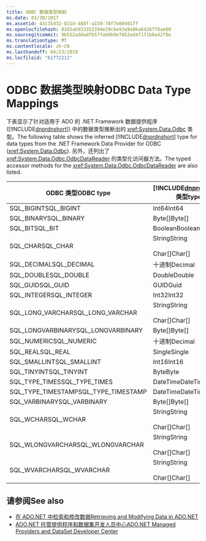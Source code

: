 ```yaml
---
title: ODBC 数据类型映射
ms.date: 03/30/2017
ms.assetid: 43c35d32-831d-480f-a150-78f7e869d17f
ms.openlocfilehash: 8165ab933352394e29cbe93a9e8ba64267f8ae60
ms.sourcegitcommit: 9b552addadfb57fab0b9e7852ed4f1f1b8a42f8e
ms.translationtype: MT
ms.contentlocale: zh-CN
ms.lasthandoff: 04/23/2019
ms.locfileid: "61772211"
---
```

# <a name="odbc-data-type-mappings"></a><span data-ttu-id="df5b4-102">ODBC 数据类型映射</span><span class="sxs-lookup"><span data-stu-id="df5b4-102">ODBC Data Type Mappings</span></span>
<span data-ttu-id="df5b4-103">下表显示了针对适用于 ADO 的 .NET Framework 数据提供程序 ([!INCLUDE[dnprdnshort](../../../../includes/dnprdnshort-md.md)]) 中的数据类型推断出的 <xref:System.Data.Odbc> 类型。</span><span class="sxs-lookup"><span data-stu-id="df5b4-103">The following table shows the inferred [!INCLUDE[dnprdnshort](../../../../includes/dnprdnshort-md.md)] type for data types from the .NET Framework Data Provider for ODBC (<xref:System.Data.Odbc>).</span></span> <span data-ttu-id="df5b4-104">另外，还列出了 <xref:System.Data.Odbc.OdbcDataReader> 的类型化访问器方法。</span><span class="sxs-lookup"><span data-stu-id="df5b4-104">The typed accessor methods for the <xref:System.Data.Odbc.OdbcDataReader> are also listed.</span></span>  
  
|<span data-ttu-id="df5b4-105">ODBC 类型</span><span class="sxs-lookup"><span data-stu-id="df5b4-105">ODBC type</span></span>|[!INCLUDE[dnprdnshort](../../../../includes/dnprdnshort-md.md)] <span data-ttu-id="df5b4-106">类型</span><span class="sxs-lookup"><span data-stu-id="df5b4-106">type</span></span>|[!INCLUDE[dnprdnshort](../../../../includes/dnprdnshort-md.md)] <span data-ttu-id="df5b4-107">类型化访问器</span><span class="sxs-lookup"><span data-stu-id="df5b4-107">typed accessor</span></span>|  
|---------------|----------------------------------------------------------------------|--------------------------------------------------------------------------------|  
|<span data-ttu-id="df5b4-108">SQL_BIGINT</span><span class="sxs-lookup"><span data-stu-id="df5b4-108">SQL_BIGINT</span></span>|<span data-ttu-id="df5b4-109">Int64</span><span class="sxs-lookup"><span data-stu-id="df5b4-109">Int64</span></span>|<span data-ttu-id="df5b4-110">GetInt64()</span><span class="sxs-lookup"><span data-stu-id="df5b4-110">GetInt64()</span></span>|  
|<span data-ttu-id="df5b4-111">SQL_BINARY</span><span class="sxs-lookup"><span data-stu-id="df5b4-111">SQL_BINARY</span></span>|<span data-ttu-id="df5b4-112">Byte[]</span><span class="sxs-lookup"><span data-stu-id="df5b4-112">Byte[]</span></span>|<span data-ttu-id="df5b4-113">GetBytes()</span><span class="sxs-lookup"><span data-stu-id="df5b4-113">GetBytes()</span></span>|  
|<span data-ttu-id="df5b4-114">SQL_BIT</span><span class="sxs-lookup"><span data-stu-id="df5b4-114">SQL_BIT</span></span>|<span data-ttu-id="df5b4-115">Boolean</span><span class="sxs-lookup"><span data-stu-id="df5b4-115">Boolean</span></span>|<span data-ttu-id="df5b4-116">GetBoolean()</span><span class="sxs-lookup"><span data-stu-id="df5b4-116">GetBoolean()</span></span>|  
|<span data-ttu-id="df5b4-117">SQL_CHAR</span><span class="sxs-lookup"><span data-stu-id="df5b4-117">SQL_CHAR</span></span>|<span data-ttu-id="df5b4-118">String</span><span class="sxs-lookup"><span data-stu-id="df5b4-118">String</span></span><br /><br /> <span data-ttu-id="df5b4-119">Char[]</span><span class="sxs-lookup"><span data-stu-id="df5b4-119">Char[]</span></span>|<span data-ttu-id="df5b4-120">GetString()</span><span class="sxs-lookup"><span data-stu-id="df5b4-120">GetString()</span></span><br /><br /> <span data-ttu-id="df5b4-121">GetChars()</span><span class="sxs-lookup"><span data-stu-id="df5b4-121">GetChars()</span></span>|  
|<span data-ttu-id="df5b4-122">SQL_DECIMAL</span><span class="sxs-lookup"><span data-stu-id="df5b4-122">SQL_DECIMAL</span></span>|<span data-ttu-id="df5b4-123">十进制</span><span class="sxs-lookup"><span data-stu-id="df5b4-123">Decimal</span></span>|<span data-ttu-id="df5b4-124">GetDecimal()</span><span class="sxs-lookup"><span data-stu-id="df5b4-124">GetDecimal()</span></span>|  
|<span data-ttu-id="df5b4-125">SQL_DOUBLE</span><span class="sxs-lookup"><span data-stu-id="df5b4-125">SQL_DOUBLE</span></span>|<span data-ttu-id="df5b4-126">Double</span><span class="sxs-lookup"><span data-stu-id="df5b4-126">Double</span></span>|<span data-ttu-id="df5b4-127">GetDouble()</span><span class="sxs-lookup"><span data-stu-id="df5b4-127">GetDouble()</span></span>|  
|<span data-ttu-id="df5b4-128">SQL_GUID</span><span class="sxs-lookup"><span data-stu-id="df5b4-128">SQL_GUID</span></span>|<span data-ttu-id="df5b4-129">GUID</span><span class="sxs-lookup"><span data-stu-id="df5b4-129">Guid</span></span>|<span data-ttu-id="df5b4-130">GetGuid()</span><span class="sxs-lookup"><span data-stu-id="df5b4-130">GetGuid()</span></span>|  
|<span data-ttu-id="df5b4-131">SQL_INTEGER</span><span class="sxs-lookup"><span data-stu-id="df5b4-131">SQL_INTEGER</span></span>|<span data-ttu-id="df5b4-132">Int32</span><span class="sxs-lookup"><span data-stu-id="df5b4-132">Int32</span></span>|<span data-ttu-id="df5b4-133">GetInt32()</span><span class="sxs-lookup"><span data-stu-id="df5b4-133">GetInt32()</span></span>|  
|<span data-ttu-id="df5b4-134">SQL_LONG_VARCHAR</span><span class="sxs-lookup"><span data-stu-id="df5b4-134">SQL_LONG_VARCHAR</span></span>|<span data-ttu-id="df5b4-135">String</span><span class="sxs-lookup"><span data-stu-id="df5b4-135">String</span></span><br /><br /> <span data-ttu-id="df5b4-136">Char[]</span><span class="sxs-lookup"><span data-stu-id="df5b4-136">Char[]</span></span>|<span data-ttu-id="df5b4-137">GetString()</span><span class="sxs-lookup"><span data-stu-id="df5b4-137">GetString()</span></span><br /><br /> <span data-ttu-id="df5b4-138">GetChars()</span><span class="sxs-lookup"><span data-stu-id="df5b4-138">GetChars()</span></span>|  
|<span data-ttu-id="df5b4-139">SQL_LONGVARBINARY</span><span class="sxs-lookup"><span data-stu-id="df5b4-139">SQL_LONGVARBINARY</span></span>|<span data-ttu-id="df5b4-140">Byte[]</span><span class="sxs-lookup"><span data-stu-id="df5b4-140">Byte[]</span></span>|<span data-ttu-id="df5b4-141">GetBytes()</span><span class="sxs-lookup"><span data-stu-id="df5b4-141">GetBytes()</span></span>|  
|<span data-ttu-id="df5b4-142">SQL_NUMERIC</span><span class="sxs-lookup"><span data-stu-id="df5b4-142">SQL_NUMERIC</span></span>|<span data-ttu-id="df5b4-143">十进制</span><span class="sxs-lookup"><span data-stu-id="df5b4-143">Decimal</span></span>|<span data-ttu-id="df5b4-144">GetDecimal()</span><span class="sxs-lookup"><span data-stu-id="df5b4-144">GetDecimal()</span></span>|  
|<span data-ttu-id="df5b4-145">SQL_REAL</span><span class="sxs-lookup"><span data-stu-id="df5b4-145">SQL_REAL</span></span>|<span data-ttu-id="df5b4-146">Single</span><span class="sxs-lookup"><span data-stu-id="df5b4-146">Single</span></span>|<span data-ttu-id="df5b4-147">GetFloat()</span><span class="sxs-lookup"><span data-stu-id="df5b4-147">GetFloat()</span></span>|  
|<span data-ttu-id="df5b4-148">SQL_SMALLINT</span><span class="sxs-lookup"><span data-stu-id="df5b4-148">SQL_SMALLINT</span></span>|<span data-ttu-id="df5b4-149">Int16</span><span class="sxs-lookup"><span data-stu-id="df5b4-149">Int16</span></span>|<span data-ttu-id="df5b4-150">GetInt16()</span><span class="sxs-lookup"><span data-stu-id="df5b4-150">GetInt16()</span></span>|  
|<span data-ttu-id="df5b4-151">SQL_TINYINT</span><span class="sxs-lookup"><span data-stu-id="df5b4-151">SQL_TINYINT</span></span>|<span data-ttu-id="df5b4-152">Byte</span><span class="sxs-lookup"><span data-stu-id="df5b4-152">Byte</span></span>|<span data-ttu-id="df5b4-153">GetByte()</span><span class="sxs-lookup"><span data-stu-id="df5b4-153">GetByte()</span></span>|  
|<span data-ttu-id="df5b4-154">SQL_TYPE_TIMES</span><span class="sxs-lookup"><span data-stu-id="df5b4-154">SQL_TYPE_TIMES</span></span>|<span data-ttu-id="df5b4-155">DateTime</span><span class="sxs-lookup"><span data-stu-id="df5b4-155">DateTime</span></span>|<span data-ttu-id="df5b4-156">GetDateTime()</span><span class="sxs-lookup"><span data-stu-id="df5b4-156">GetDateTime()</span></span>|  
|<span data-ttu-id="df5b4-157">SQL_TYPE_TIMESTAMP</span><span class="sxs-lookup"><span data-stu-id="df5b4-157">SQL_TYPE_TIMESTAMP</span></span>|<span data-ttu-id="df5b4-158">DateTime</span><span class="sxs-lookup"><span data-stu-id="df5b4-158">DateTime</span></span>|<span data-ttu-id="df5b4-159">GetDateTime()</span><span class="sxs-lookup"><span data-stu-id="df5b4-159">GetDateTime()</span></span>|  
|<span data-ttu-id="df5b4-160">SQL_VARBINARY</span><span class="sxs-lookup"><span data-stu-id="df5b4-160">SQL_VARBINARY</span></span>|<span data-ttu-id="df5b4-161">Byte[]</span><span class="sxs-lookup"><span data-stu-id="df5b4-161">Byte[]</span></span>|<span data-ttu-id="df5b4-162">GetBytes()</span><span class="sxs-lookup"><span data-stu-id="df5b4-162">GetBytes()</span></span>|  
|<span data-ttu-id="df5b4-163">SQL_WCHAR</span><span class="sxs-lookup"><span data-stu-id="df5b4-163">SQL_WCHAR</span></span>|<span data-ttu-id="df5b4-164">String</span><span class="sxs-lookup"><span data-stu-id="df5b4-164">String</span></span><br /><br /> <span data-ttu-id="df5b4-165">Char[]</span><span class="sxs-lookup"><span data-stu-id="df5b4-165">Char[]</span></span>|<span data-ttu-id="df5b4-166">GetString()</span><span class="sxs-lookup"><span data-stu-id="df5b4-166">GetString()</span></span><br /><br /> <span data-ttu-id="df5b4-167">GetChars()</span><span class="sxs-lookup"><span data-stu-id="df5b4-167">GetChars()</span></span>|  
|<span data-ttu-id="df5b4-168">SQL_WLONGVARCHAR</span><span class="sxs-lookup"><span data-stu-id="df5b4-168">SQL_WLONGVARCHAR</span></span>|<span data-ttu-id="df5b4-169">String</span><span class="sxs-lookup"><span data-stu-id="df5b4-169">String</span></span><br /><br /> <span data-ttu-id="df5b4-170">Char[]</span><span class="sxs-lookup"><span data-stu-id="df5b4-170">Char[]</span></span>|<span data-ttu-id="df5b4-171">GetString()</span><span class="sxs-lookup"><span data-stu-id="df5b4-171">GetString()</span></span><br /><br /> <span data-ttu-id="df5b4-172">GetChars()</span><span class="sxs-lookup"><span data-stu-id="df5b4-172">GetChars()</span></span>|  
|<span data-ttu-id="df5b4-173">SQL_WVARCHAR</span><span class="sxs-lookup"><span data-stu-id="df5b4-173">SQL_WVARCHAR</span></span>|<span data-ttu-id="df5b4-174">String</span><span class="sxs-lookup"><span data-stu-id="df5b4-174">String</span></span><br /><br /> <span data-ttu-id="df5b4-175">Char[]</span><span class="sxs-lookup"><span data-stu-id="df5b4-175">Char[]</span></span>|<span data-ttu-id="df5b4-176">GetString()</span><span class="sxs-lookup"><span data-stu-id="df5b4-176">GetString()</span></span><br /><br /> <span data-ttu-id="df5b4-177">GetChars()</span><span class="sxs-lookup"><span data-stu-id="df5b4-177">GetChars()</span></span>|  
  
## <a name="see-also"></a><span data-ttu-id="df5b4-178">请参阅</span><span class="sxs-lookup"><span data-stu-id="df5b4-178">See also</span></span>

- [<span data-ttu-id="df5b4-179">在 ADO.NET 中检索和修改数据</span><span class="sxs-lookup"><span data-stu-id="df5b4-179">Retrieving and Modifying Data in ADO.NET</span></span>](../../../../docs/framework/data/adonet/retrieving-and-modifying-data.md)
- [<span data-ttu-id="df5b4-180">ADO.NET 托管提供程序和数据集开发人员中心</span><span class="sxs-lookup"><span data-stu-id="df5b4-180">ADO.NET Managed Providers and DataSet Developer Center</span></span>](https://go.microsoft.com/fwlink/?LinkId=217917)
